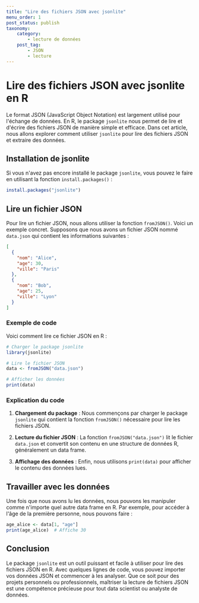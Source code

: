 ```yaml
---
title: "Lire des fichiers JSON avec jsonlite"
menu_order: 1
post_status: publish
taxonomy:
    category:
        - lecture de données
    post_tag:
        - JSON
        - lecture
---
```


# Lire des fichiers JSON avec jsonlite en R

Le format JSON (JavaScript Object Notation) est largement utilisé pour l'échange de données. En R, le package `jsonlite` nous permet de lire et d'écrire des fichiers JSON de manière simple et efficace. Dans cet article, nous allons explorer comment utiliser `jsonlite` pour lire des fichiers JSON et extraire des données.

## Installation de jsonlite

Si vous n'avez pas encore installé le package `jsonlite`, vous pouvez le faire en utilisant la fonction `install.packages()` :

```R
install.packages("jsonlite")
```

## Lire un fichier JSON

Pour lire un fichier JSON, nous allons utiliser la fonction `fromJSON()`. Voici un exemple concret. Supposons que nous avons un fichier JSON nommé `data.json` qui contient les informations suivantes :

```json
[
  {
    "nom": "Alice",
    "age": 30,
    "ville": "Paris"
  },
  {
    "nom": "Bob",
    "age": 25,
    "ville": "Lyon"
  }
]
```

### Exemple de code

Voici comment lire ce fichier JSON en R :

```R
# Charger le package jsonlite
library(jsonlite)

# Lire le fichier JSON
data <- fromJSON("data.json")

# Afficher les données
print(data)
```

### Explication du code

1. **Chargement du package** : Nous commençons par charger le package `jsonlite` qui contient la fonction `fromJSON()` nécessaire pour lire les fichiers JSON.
   
2. **Lecture du fichier JSON** : La fonction `fromJSON("data.json")` lit le fichier `data.json` et convertit son contenu en une structure de données R, généralement un data frame.

3. **Affichage des données** : Enfin, nous utilisons `print(data)` pour afficher le contenu des données lues.

## Travailler avec les données

Une fois que nous avons lu les données, nous pouvons les manipuler comme n'importe quel autre data frame en R. Par exemple, pour accéder à l'âge de la première personne, nous pouvons faire :

```R
age_alice <- data[1, "age"]
print(age_alice)  # Affiche 30
```

## Conclusion

Le package `jsonlite` est un outil puissant et facile à utiliser pour lire des fichiers JSON en R. Avec quelques lignes de code, vous pouvez importer vos données JSON et commencer à les analyser. Que ce soit pour des projets personnels ou professionnels, maîtriser la lecture de fichiers JSON est une compétence précieuse pour tout data scientist ou analyste de données.

